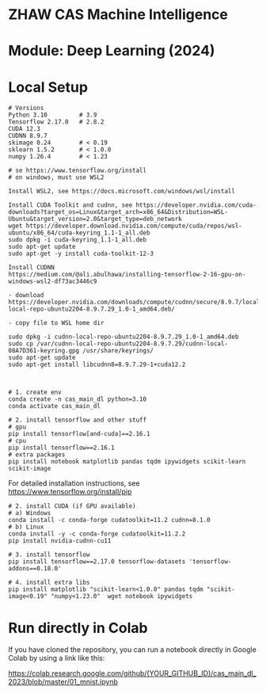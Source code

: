 # ZHAW CAS Machine Intelligence

# Module: Deep Learning (2024)


# Local Setup

    # Versions
	Python 3.10 		# 3.9
	Tensorflow 2.17.0 	# 2.8.2
	CUDA 12.3
	CUDNN 8.9.7
	skimage 0.24 		# < 0.19
	sklearn 1.5.2 		# < 1.0.0
	numpy 1.26.4 		# < 1.23

	# se https://www.tensorflow.org/install
	# on windows, must use WSL2
	
	Install WSL2, see https://docs.microsoft.com/windows/wsl/install
	
	Install CUDA Toolkit and cudnn, see https://developer.nvidia.com/cuda-downloads?target_os=Linux&target_arch=x86_64&Distribution=WSL-Ubuntu&target_version=2.0&target_type=deb_network
	wget https://developer.download.nvidia.com/compute/cuda/repos/wsl-ubuntu/x86_64/cuda-keyring_1.1-1_all.deb
	sudo dpkg -i cuda-keyring_1.1-1_all.deb
	sudo apt-get update
	sudo apt-get -y install cuda-toolkit-12-3

	Install CUDNN
	https://medium.com/@ali.abulhawa/installing-tensorflow-2-16-gpu-on-windows-wsl2-df73ac3446c9

	- download https://developer.nvidia.com/downloads/compute/cudnn/secure/8.9.7/local_installers/12.x/cudnn-local-repo-ubuntu2204-8.9.7.29_1.0-1_amd64.deb/

    - copy file to WSL home dir

	sudo dpkg -i cudnn-local-repo-ubuntu2204-8.9.7.29_1.0-1_amd64.deb
	sudo cp /var/cudnn-local-repo-ubuntu2204-8.9.7.29/cudnn-local-08A7D361-keyring.gpg /usr/share/keyrings/
	sudo apt-get update
	sudo apt-get install libcudnn8=8.9.7.29-1+cuda12.2
	
	

    # 1. create env
    conda create -n cas_main_dl python=3.10
    conda activate cas_main_dl

	# 2. install tensorflow and other stuff
	# gpu
	pip install tensorflow[and-cuda]==2.16.1
	# cpu 
	pip install tensorflow==2.16.1
	# extra packages
	pip install notebook matplotlib pandas tqdm ipywidgets scikit-learn scikit-image
	
	
	
	

For detailed installation instructions, see https://www.tensorflow.org/install/pip






	# 2. install CUDA (if GPU available)
	# a) Windows
	conda install -c conda-forge cudatoolkit=11.2 cudnn=8.1.0
	# b) Linux
	conda install -y -c conda-forge cudatoolkit=11.2.2 
	pip install nvidia-cudnn-cu11

    # 3. install tensorflow
    pip install tensorflow==2.17.0 tensorflow-datasets 'tensorflow-addons==0.18.0'

	# 4. install extra libs
	pip install matplotlib "scikit-learn<1.0.0" pandas tqdm "scikit-image<0.19" "numpy<1.23.0"  wget notebook ipywidgets
	
	


# Run directly in Colab

If you have cloned the repository, you can run a notebook directly in Google Colab by using a link like this:

https://colab.research.google.com/github/(YOUR_GITHUB_ID)/cas_main_dl_2023/blob/master/01_mnist.ipynb

